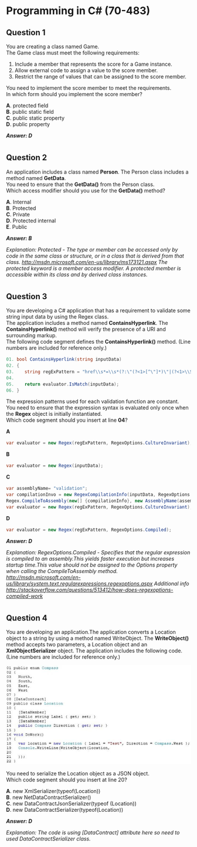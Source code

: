 # Programming in C# (70-483)

Question 1
------
You are creating a class named Game.  
The Game class must meet the following requirements:  
1. Include a member that represents the score for a Game instance.  
2. Allow external code to assign a value to the score member.  
3. Restrict the range of values that can be assigned to the score member.  

You need to implement the score member to meet the requirements.  
In which form should you implement the score member?

**A**. protected field  
**B**. public static field  
**C**. public static property  
**D**. public property  

**_Answer: D_**
#
Question 2
------
An application includes a class named **Person**. The Person class includes a method named **GetData**.  
You need to ensure that the **GetData()** from the Person class.  
Which access modifier should you use for the **GetData()** method?

**A**. Internal  
**B**. Protected  
**C**. Private  
**D**. Protected internal  
**E**. Public  

**_Answer: B_**

_Explanation: Protected - The type or member can be accessed only by code in the same class or structure, or in a class that is derived from that class. http://msdn.microsoft.com/en-us/library/ms173121.aspx The protected keyword is a member access modifier. A protected member is accessible within its class and by derived class instances._
#
Question 3
------
You are developing a C# application that has a requirement to validate some string input
data by using the Regex class.  
The application includes a method named **ContainsHyperlink**.  The **ContainsHyperlink()**
method will verify the presence of a URI and surrounding markup.  
The following code segment defines the **ContainsHyperlink()** method. (Line numbers are
included for reference only.)

```csharp
01. bool ContainsHyperlink(string inputData) 
02. {
03.    string regExPattern = "href\\s*=\\s*(?:\"(?<1>[^\"]*)\"|(?<1>\\S+))";
04.
05.    return evaluator.IsMatch(inputData);
06. }
```

The expression patterns used for each validation function are constant.  
You need to ensure that the expression syntax is evaluated only once when the **Regex**
object is initially instantiated.  
Which code segment should you insert at line **04**?

**A**
```csharp
var evaluator = new Regex(regExPattern, RegexOptions.CultureInvariant);
```
**B** 
```csharp
var evaluator = new Regex(inputData);
```
**C**
```csharp
var assemblyName= "validation"; 
var compilationInvo = new RegexCompilationInfo(inputData, RegexOptions.IgnoreCase, "Href", assemblyName, true);
Regex.CompileToAssembly(new[] {compilationInfo}, new AssemblyName(assemblyName));
var evaluator = new Regex(regExPattern, RegexOptions.CultureInvariant);
```
**D**
```csharp
var evaluator = new Regex(regExPattern, RegexOptions.Compiled);
```

**_Answer: D_**

_Explanation: RegexOptions.Compiled - Specifies that the regular expression is compiled to an assembly.This yields faster execution but increases startup time.This value should not be assigned to the Options property when calling the CompileToAssembly method. http://msdn.microsoft.com/en-us/library/system.text.regularexpressions.regexoptions.aspx Additional info http://stackoverflow.com/questions/513412/how-does-regexoptions-compiled-work_
#
Question 4
------
You are developing an application.The application converts a Location object to a string by using a method named WriteObject.
The **WriteObject()** method accepts two parameters, a Location object and an
**XmlObjectSerializer** object.
The application includes the following code. (Line numbers are included for reference only.)

![alt text](https://raw.githubusercontent.com/TarasKovalenko/70-483/master/assets/q4.png)


You need to serialize the Location object as a JSON object.  
Which code segment should you insert at line 20?  

**A**. new XmlSerializer(typeof(Location))  
**B**. new NetDataContractSerializer()  
**C**. new DataContractJsonSerializer(typeof (Location))  
**D**. new DataContractSerializer(typeof(Location))  

**_Answer: D_**

_Explanation: The code is using [DataContract] attribute here so need to used DataContractSerializer class._